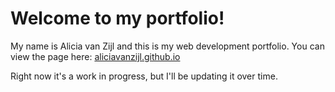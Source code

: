 
# Welcome to my portfolio!

My name is Alicia van Zijl and this is my web development portfolio.  You can view the page here: [aliciavanzijl.github.io](http://aliciavanzijl.github.io)

Right now it's a work in progress, but I'll be updating it over time.
